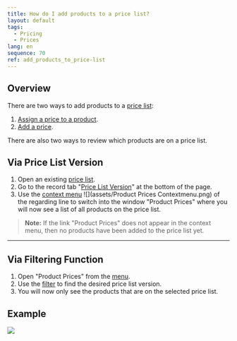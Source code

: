 ```yaml
---
title: How do I add products to a price list?
layout: default
tags:
  - Pricing
  - Prices
lang: en
sequence: 70
ref: add_products_to_price-list
---
```


## Overview
There are two ways to add products to a [price list](Add_price-list):
1. [Assign a price to a product](ProductPrice).
1. [Add a price](Add_price).

There are also two ways to review which products are on a price list.

## Via Price List Version
1. Open an existing [price list](Menu).
1. Go to the record tab "[Price List Version](Add_price-list-version)" at the bottom of the page.
1. Use the [context menu](Jumpto_via_context_menu) ![](assets/Product Prices Contextmenu.png) of the regarding line to switch into the window "Product Prices" where you will now see a list of all products on the price list.
 >**Note:** If the link "Product Prices" does not appear in the context menu, then no products have been added to the price list yet.

---

## Via Filtering Function
1. Open "Product Prices" from the [menu](Menu).
1. Use the [filter](Filtering_function) to find the desired price list version.
1. You will now only see the products that are on the selected price list.

## Example
![](assets/Put_products_on_price-list.gif)
